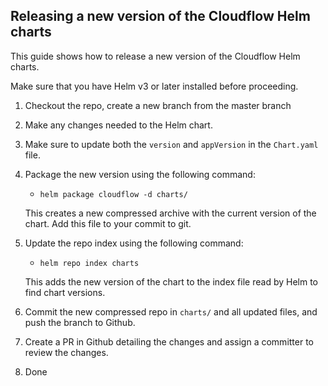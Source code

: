 ## Releasing a new version of the Cloudflow Helm charts

This guide shows how to release a new version of the Cloudflow Helm charts.

Make sure that you have Helm v3 or later installed before proceeding.

1. Checkout the repo, create a new branch from the master branch
1. Make any changes needed to the Helm chart.
1. Make sure to update both the `version` and `appVersion` in the `Chart.yaml` file.
1. Package the new version using the following command:
    - `helm package cloudflow -d charts/`
    
    This creates a new compressed archive with the current version of the chart.
    Add this file to your commit to git.
1. Update the repo index using the following command:
    - `helm repo index charts`
  
    This adds the new version of the chart to the index file read by Helm to find chart versions.
1. Commit the new compressed repo in `charts/` and all updated files, and push the branch to Github.
1. Create a PR in Github detailing the changes and assign a committer to review the changes.
1. Done
